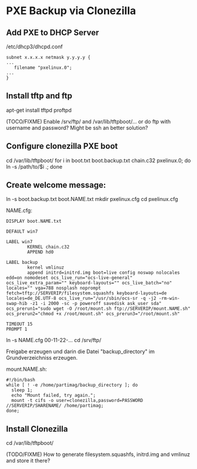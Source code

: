 # PXE Backup via Clonezilla

## Add PXE to DHCP Server

/etc/dhcp3/dhcpd.conf
```
subnet x.x.x.x netmask y.y.y.y {
...
   filename "pxelinux.0";
...
}
```

## Install tftp and ftp

apt-get install tftpd proftpd

(TOCO/FIXME) Enable /srv/ftp/ and /var/lib/tftpboot/... or do ftp with username and password? Might be ssh an better solution?

## Configure clonezilla PXE boot

cd /var/lib/tftpboot/
for i in boot.txt boot.backup.txt chain.c32 pxelinux.0; do ln -s /path/to/$i .; done

## Create welcome message:

ln -s boot.backup.txt boot.NAME.txt
mkdir pxelinux.cfg
cd pxelinux.cfg

NAME.cfg:
```
DISPLAY boot.NAME.txt

DEFAULT win7

LABEL win7
        KERNEL chain.c32
        APPEND hd0

LABEL backup
        kernel vmlinuz
        append initrd=initrd.img boot=live config noswap nolocales edd=on nomodeset ocs_live_run="ocs-live-general" ocs_live_extra_param="" keyboard-layouts="" ocs_live_batch="no" locales="" vga=788 nosplash noprompt fetch=tftp://SERVERIP/filesystem.squashfs keyboard-layouts=de locales=de_DE.UTF-8 ocs_live_run="/usr/sbin/ocs-sr -q -j2 -rm-win-swap-hib -z1 -i 2000 -sc -p poweroff savedisk ask_user sda" ocs_prerun1="sudo wget -O /root/mount.sh ftp://SERVERIP/mount.NAME.sh" ocs_prerun2="chmod +x /root/mount.sh" ocs_prerun3="/root/mount.sh"

TIMEOUT 15
PROMPT 1
```

ln -s NAME.cfg 00-11-22-...
cd /srv/ftp/

Freigabe erzeugen und darin die Datei "backup_directory" im Grundverzeichniss erzeugen.

mount.NAME.sh:
```
#!/bin/bash
while [ ! -e /home/partimag/backup_directory ]; do
  sleep 1;
  echo "Mount failed, try again.";
  mount -t cifs -o user=clonezilla,password=PASSWORD //SERVERIP/SHARENAME/ /home/partimag;
done;
```

## Install Clonezilla

cd /var/lib/tftpboot/

(TODO/FIXME) How to generate filesystem.squashfs, initrd.img and vmlinuz and store it there?

